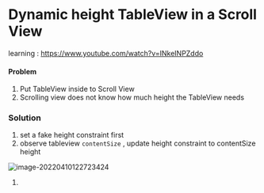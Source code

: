 # Dynamic height TableView in a Scroll View



learning : https://www.youtube.com/watch?v=INkeINPZddo



#### Problem

1. Put TableView inside to Scroll View
2. Scrolling view does not know how much height the TableView needs

### Solution

1. set a fake height constraint first
2. observe tableview  `contentSize` , update  height constraint to contentSize height

![image-20220410122723424](https://cdn.jsdelivr.net/gh/WingCH/ImageHosting@master/uPic/image-20220410122723424.png)

1. 